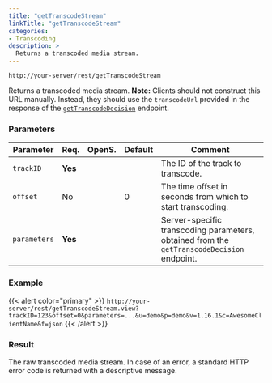```yaml
---
title: "getTranscodeStream"
linkTitle: "getTranscodeStream"
categories:
- Transcoding
description: >
  Returns a transcoded media stream.
---
```


`http://your-server/rest/getTranscodeStream`

Returns a transcoded media stream. **Note:** Clients should not construct this URL manually. Instead, they should use the `transcodeUrl` provided in the response of the [`getTranscodeDecision`](../gettranscodedecision) endpoint.

### Parameters

| Parameter | Req. | OpenS. | Default | Comment |
| --- | --- | --- | --- | --- |
| `trackID` | **Yes** | | | The ID of the track to transcode. |
| `offset` | No | | 0 | The time offset in seconds from which to start transcoding. |
| `parameters` | **Yes** | | | Server-specific transcoding parameters, obtained from the `getTranscodeDecision` endpoint. |

### Example

{{< alert color="primary" >}} `http://your-server/rest/getTranscodeStream.view?trackID=123&offset=0&parameters=...&u=demo&p=demo&v=1.16.1&c=AwesomeClientName&f=json` {{< /alert >}}

### Result

The raw transcoded media stream. In case of an error, a standard HTTP error code is returned with a descriptive message.
